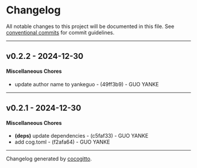 # Changelog
All notable changes to this project will be documented in this file. See [conventional commits](https://www.conventionalcommits.org/) for commit guidelines.

- - -
## v0.2.2 - 2024-12-30
#### Miscellaneous Chores
- update author name to yankeguo - (49ff3b9) - GUO YANKE

- - -

## v0.2.1 - 2024-12-30
#### Miscellaneous Chores
- **(deps)** update dependencies - (c5faf33) - GUO YANKE
- add cog.toml - (f2afa64) - GUO YANKE

- - -

Changelog generated by [cocogitto](https://github.com/cocogitto/cocogitto).